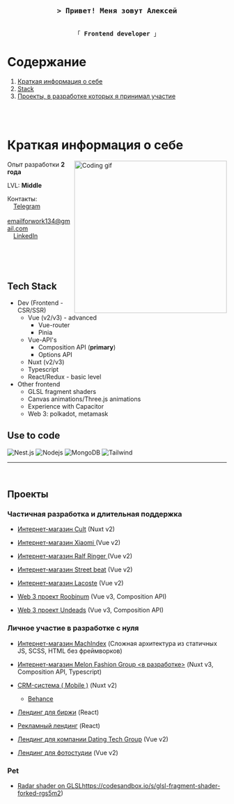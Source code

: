 <!-- Intro  -->
<h3 align="center">
        <samp>&gt; Привет! Меня зовут <b>Алексей</b>
        </samp>
</h3>

<p align="center">
  <samp>
    <br>
    「 <b>Frontend developer</b> 」
    <br>
  </samp>
</p>

# Содержание

1. [Краткая информация о себе](#about)
2. [Stack](#stack)
3. [Проекты, в разработке которых я принимал участие](#projects)
<br>
<br>

# Краткая информация о себе
<p id="about">
 <img align="right" width="350" src="https://raw.githubusercontent.com/alsiam/alsiam/main/assets/programmer.gif" alt="Coding gif" />

  Опыт разработки <b>2 года</b>

  LVL: <b>Middle</b>

 Контакты:
 <br>
 &emsp;<a href="https://t.me/Darkkkstranger">Telegram</a>
 <br>
 &emsp;<a href="mailto:emailforwork134@gmail.com">emailforwork134@gmail.com</a>
 <br>
 &emsp;<a href="https://www.linkedin.com/in/aleksei-rybko-622874179/">LinkedIn</a>
</p>

<br/>
<br/>
<br/>

## Tech Stack <span id="stack"></span>

- Dev (Frontend - CSR/SSR)
  - Vue (v2/v3) - advanced
    - Vue-router
    - Pinia
  - Vue-API's
    - Composition API (**primary**)
    - Options API
  - Nuxt (v2/v3)
  - Typescript
  - React/Redux - basic level
- Other frontend
  - GLSL fragment shaders
  - Canvas animations/Three.js animations
  - Experience with Capacitor
  - Web 3: polkadot, metamask

## Use to code

![Nest.js](https://img.shields.io/badge/nest.js-000000?style=for-the-badge&logo=nextdotjs&logoColor=white)
![Nodejs](https://img.shields.io/badge/Nodejs-3C873A?style=for-the-badge&labelColor=black&logo=node.js&logoColor=3C873A)
![MongoDB](https://img.shields.io/badge/MongoDB-4EA94B?style=for-the-badge&logo=mongodb&logoColor=white)
![Tailwind](https://img.shields.io/badge/Tailwind_CSS-092749?style=for-the-badge&logo=tailwindcss&logoColor=06B6D4&labelColor=000000)

<hr/>
<br/>

## Проекты <span id="projects"></span>
### Частичная разработка и длительная поддержка
- [Интернет-магазин Cult](https://cult-brand.ru) (Nuxt v2)
- [Интернет-магазин Xiaomi ](https://ru-mi.com/) (Vue v2)
- [Интернет-магазин Ralf Ringer ](https://ralf.ru/) (Vue v2)
- [Интернет-магазин Street beat](https://street-beat.ru/) (Vue v2)
- [Интернет-магазин Lacoste](https://lacoste.ru/) (Vue v2)

- [Web 3 проект Roobinum](https://roobinium.ca/) (Vue v3, Composition API)
- [Web 3 проект Undeads](https://undeads.com/) (Vue v3, Composition API)

### Личное участие в разработке с нуля
- [Интернет-магазин MachIndex](https://machindex.ru/) (Сложная архитектура из статичных JS, SCSS, HTML без фреймворков)
- [Интернет-магазин Melon Fashion Group <в разработке>](https://ru.fashionnetwork.com/news/Melon-fashion-group-prezentoval-novyy-brend-idol,1505297.html) (Nuxt v3, Composition API, Typescript)
- [CRM-система ( Mobile )](https://easyus.app) (Nuxt v2)
  - [Behance](https://www.behance.net/gallery/131650661/EasyUs-CRM-System-UXUI)

- [Лендинг для биржи](http://rebel.roobin.xyz/) (React)
- [Рекламный лендинг](http://horizon.roobin.xyz/) (React)
- [Лендинг для компании Dating Tech Group](https://dating-vacancy.vercel.app/) (Vue v2)
- [Лендинг для фотостудии](https://photo-samara.vercel.app/) (Vue v2)
  
### Pet
- [Radar shader on GLSL](https://codesandbox.io/s/glsl-fragment-shader-forked-rgs5m2)https://codesandbox.io/s/glsl-fragment-shader-forked-rgs5m2)
